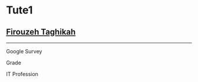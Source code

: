 # Tute1 

## [Firouzeh Taghikah](Firouzeh.Taghikhak@uts.edu.au)

---

Google Survey

Grade

IT Profession

